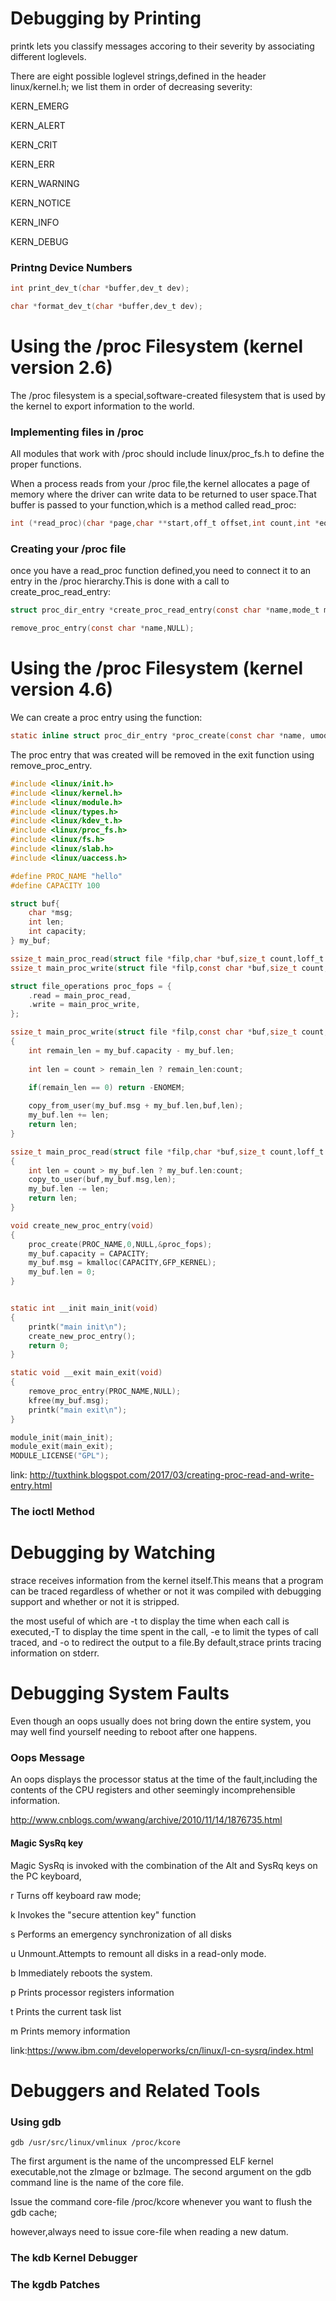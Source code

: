 # Debugging by Printing

printk lets you classify messages accoring to their severity by associating different loglevels.

There are eight possible loglevel strings,defined in the header linux/kernel.h; we list them in order of decreasing severity:

KERN_EMERG

KERN_ALERT

KERN_CRIT

KERN_ERR

KERN_WARNING

KERN_NOTICE

KERN_INFO

KERN_DEBUG

### Printng Device Numbers

```c
int print_dev_t(char *buffer,dev_t dev);

char *format_dev_t(char *buffer,dev_t dev);
```

# Using the /proc Filesystem (kernel version 2.6)

The /proc filesystem is a special,software-created filesystem that is used by the kernel to export information to the world.

### Implementing files in /proc

All modules that work with /proc should include linux/proc_fs.h to define the proper functions.

When a process reads from your /proc file,the kernel allocates a page of memory where the driver can write data to be returned to user space.That buffer is passed to your function,which is a method called read_proc:

```c
int (*read_proc)(char *page,char **start,off_t offset,int count,int *eof,void *data);
```

### Creating your /proc file

once you have a read_proc function defined,you need to connect it to an entry in the /proc hierarchy.This is done with a call to create_proc_read_entry:

```c
struct proc_dir_entry *create_proc_read_entry(const char *name,mode_t mode,struct proc_dir_entry *base,read_proc_t *read_proc,void *data);

remove_proc_entry(const char *name,NULL);
```
# Using the /proc Filesystem (kernel version 4.6)

We can create a proc entry using the function:

```c
static inline struct proc_dir_entry *proc_create(const char *name, umode_t mode,struct proc_dir_entry *parent, const struct file_operations *proc_fops);
```

The proc entry that was created will be removed in the exit function using remove_proc_entry.

```c
#include <linux/init.h>
#include <linux/kernel.h>
#include <linux/module.h>
#include <linux/types.h>
#include <linux/kdev_t.h>
#include <linux/proc_fs.h>
#include <linux/fs.h>
#include <linux/slab.h>
#include <linux/uaccess.h>

#define PROC_NAME "hello"
#define CAPACITY 100

struct buf{
	char *msg;
	int len;
	int capacity;
} my_buf;

ssize_t main_proc_read(struct file *filp,char *buf,size_t count,loff_t *offp);
ssize_t main_proc_write(struct file *filp,const char *buf,size_t count,loff_t *offp);

struct file_operations proc_fops = {
	.read = main_proc_read,
	.write = main_proc_write,
};

ssize_t main_proc_write(struct file *filp,const char *buf,size_t count,loff_t *offp)
{
	int remain_len = my_buf.capacity - my_buf.len;
	
	int len = count > remain_len ? remain_len:count;
	
	if(remain_len == 0) return -ENOMEM;

	copy_from_user(my_buf.msg + my_buf.len,buf,len);
	my_buf.len += len;
	return len;
}

ssize_t main_proc_read(struct file *filp,char *buf,size_t count,loff_t *offp)
{
	int len = count > my_buf.len ? my_buf.len:count;
	copy_to_user(buf,my_buf.msg,len);
	my_buf.len -= len;
	return len;
}

void create_new_proc_entry(void)
{
	proc_create(PROC_NAME,0,NULL,&proc_fops);
	my_buf.capacity = CAPACITY;
	my_buf.msg = kmalloc(CAPACITY,GFP_KERNEL);
	my_buf.len = 0;
}


static int __init main_init(void)
{
	printk("main init\n");
	create_new_proc_entry();
	return 0;
}

static void __exit main_exit(void)
{
	remove_proc_entry(PROC_NAME,NULL);
	kfree(my_buf.msg);
	printk("main exit\n");
}

module_init(main_init);
module_exit(main_exit);
MODULE_LICENSE("GPL");
```

link: http://tuxthink.blogspot.com/2017/03/creating-proc-read-and-write-entry.html

### The ioctl Method

# Debugging by Watching

strace receives information from the kernel itself.This means that a program can be traced regardless of whether or not it was compiled with debugging support and whether or not it is stripped.

the most useful of which are -t to display the time when each call is executed,-T to display the time spent in the call, -e to limit the types of call traced, and -o to redirect the output to a file.By default,strace prints tracing information on stderr.

# Debugging System Faults

Even though an oops usually does not bring down the entire system, you may well find yourself needing to reboot after one happens.

### Oops Message

An oops displays the processor status at the time of the fault,including the contents of the CPU registers and other seemingly incomprehensible information.

http://www.cnblogs.com/wwang/archive/2010/11/14/1876735.html

#### Magic SysRq key

Magic SysRq is invoked with the combination of the Alt and SysRq keys on the PC keyboard,

r Turns off keyboard raw mode;

k Invokes the "secure attention key" function

s Performs an emergency synchronization of all disks

u Unmount.Attempts to remount all disks in a read-only mode.

b Immediately reboots the system.

p Prints processor registers information

t Prints the current task list

m Prints memory information

link:https://www.ibm.com/developerworks/cn/linux/l-cn-sysrq/index.html

# Debuggers and Related Tools

### Using gdb

```
gdb /usr/src/linux/vmlinux /proc/kcore
```

The first argument is the name of the uncompressed ELF kernel executable,not the zImage or bzImage. The second argument on the gdb command line is the name of the core file.

Issue the command core-file /proc/kcore whenever you want to flush the gdb cache;

however,always need to issue core-file when reading a new datum.

### The kdb Kernel Debugger

### The kgdb Patches